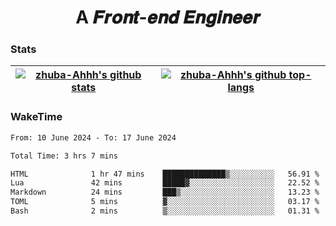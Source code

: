 <h1 align="center">A 𝑭𝒓𝒐𝒏𝒕-𝒆𝒏𝒅 𝑬𝒏𝒈𝒊𝒏𝒆𝒆𝒓</h1>

### Stats

| <a href="https://github.com/zhuba-Ahhh"><img align="center" src="https://github-readme-stats.vercel.app/api?username=zhuba-Ahhh&hide_title=true&hide_border=true&show_icons=trueline_height=21&text_color=000&icon_color=000&bg_color=0,ea6161,ffc64d,fffc4d,52fa5a&theme=graywhite" alt="zhuba-Ahhh's github stats" /> </a> | <a href="https://github.com/zhuba-Ahhh"><img align="center" src="https://github-readme-stats.vercel.app/api/top-langs/?username=zhuba-Ahhh&hide_title=true&hide_border=true&layout=compact&hide_border=true&show_icons=trueline_height=40&text_color=000&icon_color=000&bg_color=0,ea6161,ffc64d,fffc4d,52fa5a&theme=graywhite&langs_count=6" alt="zhuba-Ahhh's github top-langs"/> </a> |
| ------------- | ------------- |

### WakeTime

<!--START_SECTION:waka-->

```txt
From: 10 June 2024 - To: 17 June 2024

Total Time: 3 hrs 7 mins

HTML              1 hr 47 mins    ██████████████▒░░░░░░░░░░   56.91 %
Lua               42 mins         █████▓░░░░░░░░░░░░░░░░░░░   22.52 %
Markdown          24 mins         ███▒░░░░░░░░░░░░░░░░░░░░░   13.23 %
TOML              5 mins          ▓░░░░░░░░░░░░░░░░░░░░░░░░   03.17 %
Bash              2 mins          ▒░░░░░░░░░░░░░░░░░░░░░░░░   01.31 %
```

<!--END_SECTION:waka-->
